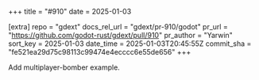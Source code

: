 +++
title = "#910"
date = 2025-01-03

[extra]
repo = "gdext"
docs_rel_url = "gdext/pr-910/godot"
pr_url = "https://github.com/godot-rust/gdext/pull/910"
pr_author = "Yarwin"
sort_key = 2025-01-03
date_time = 2025-01-03T20:45:55Z
commit_sha = "fe521ea29d75c98113c99474e4ecccc6e55de656"
+++

Add multiplayer-bomber example.
